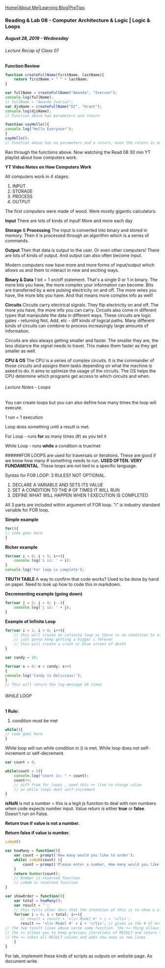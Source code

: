 [Home](/)|[About Me](aboutme)|[Learning Blog](learningblog)|[ProTips](tips.a)

### Reading & Lab 08 - Computer Architecture & Logic | Logic & Loops
##### August 28, 2019 - Wednesday

###### Lecture Recap of Class 07

**Function Review**

```javascript
function createFullName(firstName, lastName){
    return firstName + " " + lastName;
}

var fullName = createFullName("Amanda", "Iverson");
console.log(fullName);
// fullName = "Amanda Iverson";
var djsName = createFullName("DJ", "Grant");
console.log(djsName);
// Function above has parameters and return

function sayHello(){
console.log("Hello Everyone!");
}
sayHello();
// Function above has no parameters and a return, even tho return is only in the console
```

Ran through the functions above. Now watching the Read 08 30 min YT playlist about how computers work.

**YT Video Notes on How Computers Work**

All computers work in 4 stages:
1. INPUT
2. STORAGE
3. PROCESS
4. OUTPUT

The first computers were made of wood. Were mostly gigantic calculators.

**Input** There are lots of kinds of input! More and more each day

**Storage** & **Processing** The input is converted into binary and stored in memory. Then it is processed through an algorithm which is a series of commands. 

**Output** Then that data is output to the user. Or even other computers! There are lots of kinds of output. And output can also often become input.

Modern computers now have more and more forms of input/output which allows us and them to interact in new and exciting ways.

**Binary & Data** 1 bit = 1 on/off statement. That's a single 0 or 1 in binary. The more bits you have, the more complex your information can become. Bits are transferred by a wire pulsing electricity on and off. The more wires you have, the more bits you have. And that means more complex info as well!

**Circuits** Circuits carry electrical signals. They flip electricity on and off. The more you have, the more info you can carry. Circuits also come in different types that manipulate the data in different ways. These circuits are logic gates - returning Not, Add, etc - diff kinds of logical paths. Many different kinds of circuits can combine to process increasingly large amounts of information. 

Circuits are also always getting smaller and faster. The smaller they are, the less distance the signal needs to travel. This makes them faster as they get smaller as well. 

**CPU & OS** The CPU is a series of complex circuits. It is the commander of those circuits and assigns them tasks depending on what the machine is asked to do. It aims to optimize the usage of the circuits. The OS helps the CPU determine which programs get access to which circuits and when. 

###### Lecture Notes - Loops

You can create loops but you can also define how many times the loop will execute. 

1 run = 1 execution

Loop does something until a result is met.

For Loop - runs **for** as many times (#) as you tell it

While Loop - runs **while** a condition is true/met

######FOR LOOPS 
are used for traversals or iterations. These are good if we know how many # something needs to run. **USED OFTEN. VERY FUNDAMENTAL**. These loops are not tied to a specific language.

Syntax for FOR LOOP:
3 RULES!! NOT OPTIONAL.
1. DECLARE A VARIABLE AND SETS ITS VALUE
2. SET A CONDITION TO THE # OF TIMES IT WILL RUN
3. DEFINE WHAT WILL HAPPEN WHEN 1 EXECUTION IS COMPLETED

All 3 parts are included within argument of FOR loop. "i" is industry standard variable for FOR loop.

**Simple example**
```javascript
for(){
// code goes here
}
```


**Richer example**
```javascript
for(var i = 0; i < 5; i++){
    console.log('i is: ' + i);
}
console.log('For loop is complete');
```


**TRUTH TABLE** A way to confirm that code works? Used to be done by hand on paper. Need to look up how to code this in markdown. 


**Decrementing example (going down)**
```javascript
for(var j = 5; j > 0; j--){
    console.log('j is: ' + j);
}
```

**Example of Infinite Loop**
```javascript
for(var i = 1; i > 0; i++){
    // this will create an infinite loop as there is no condition to stop it
    // just gonna keep getting a bigger i forever
    // this will create a crash or blue screen of death
}
```

```javascript
var candy = 10;

for(var x = 0; x < candy; x++)
{ 
console.log('Candy is Delicious!');
}
// This will return the log message 10 times
```

###### WHILE LOOP

**1 Rule:**
1. condition must be met

```javascript
while(){
// code goes here
}
```

While loop will run while condition in () is met. While loop does not self-increment or self-decrement.


```javascript
var count = 0;

while(count < 5){
    console.log("count is: " + count);
    count++; 
    // diff from for loops , need this ++ line to change value
    // as while loops dont self-increment
}
```

**isNaN** is not a number = this is a legit js function to deal with non numbers when code expects number input. Value return is either **true** or **false**. Doesn't run on False.

**Return true if value is not a number.** 

**Return false if value is number.**


```javascript
isNaN()
```


```javascript
var howMany = function(){
    var count = prompt('How many would you like to order');
    while( isNaN(count) ){
        count = prompt('Please enter a number, How many would you like to order?');
    }
    return Number(count); 
    // Number is reserved function
    // isNaN is reserved function
}

var showOrder = function(){
    var total = howMany();
    var result = '';
    // this tells other devs that the intention of this is to show a string
    for(var i = 0; i < total; i++){
       // result = result + '<li> Model #' + i + '</li>';
       result += '<li> Model #' + i + '</li>'; // gives us the # of orders in <li> items
// the two result lines above serve same function. the += thing allows you to clean up code
// the += allows you to keep previous iterations of RESULT and return those
// the += takes all RESULT values and adds new ones as new lines
    }
}
```

For lab, implement these kinds of scripts as outputs on website page. As document.write.


